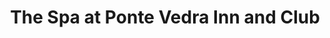 ---
title: "The Spa at Ponte Vedra Inn and Club"
url: /ponte-vedra-beach/the-spa-at-ponte-vedra-inn-and-club/
shop: Kosmetik
---